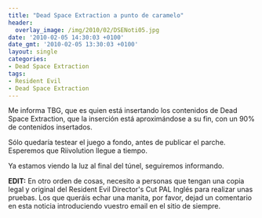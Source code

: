 ```yaml
---
title: "Dead Space Extraction a punto de caramelo"
header:
  overlay_image: /img/2010/02/DSENoti05.jpg
date: '2010-02-05 14:30:03 +0100'
date_gmt: '2010-02-05 13:30:03 +0100'
layout: single
categories:
- Dead Space Extraction
tags:
- Resident Evil
- Dead Space Extraction
---
```

Me informa TBG, que es quien está insertando los contenidos de Dead Space 
Extraction, que la inserción está aproximándose a su fin, con un 90% de contenidos 
insertados.

Sólo quedaría testear el juego a fondo, antes de publicar el parche. Esperemos 
que Riivolution llegue a tiempo.

Ya estamos viendo la luz al final del túnel, seguiremos informando.

**EDIT:** En otro orden de cosas, necesito a personas que tengan una copia legal 
y original del Resident Evil Director's Cut PAL Inglés para realizar unas pruebas. 
Los que queráis echar una manita, por favor, dejad un comentario en esta noticia 
introduciendo vuestro email en el sitio de siempre.
